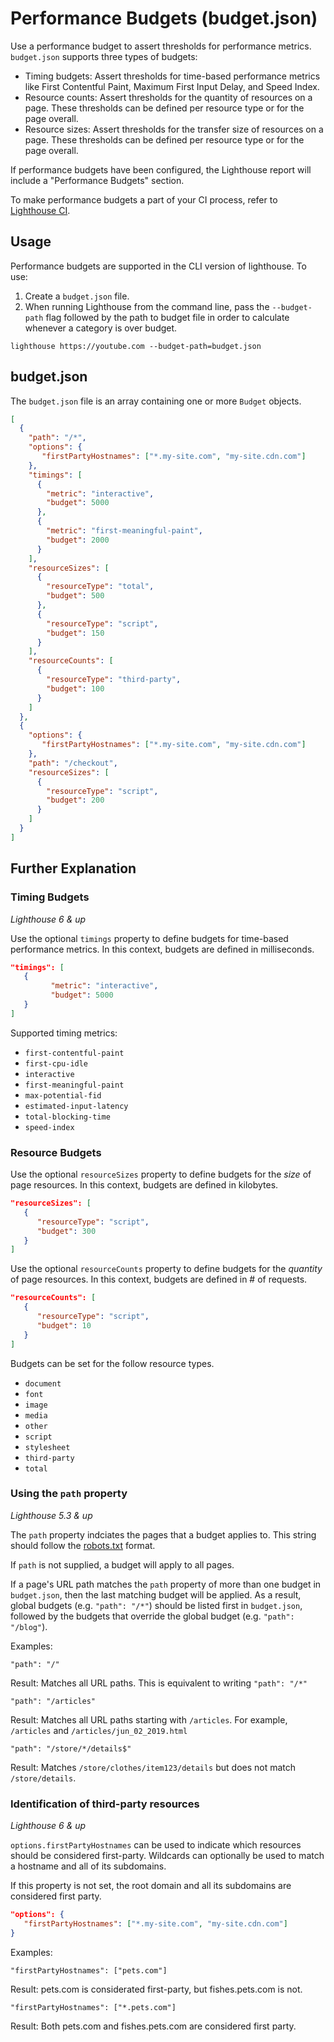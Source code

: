 # Performance Budgets (budget.json)

Use a performance budget to assert thresholds for performance metrics. `budget.json` supports three types of budgets:
- Timing budgets: Assert thresholds for time-based performance metrics like First Contentful Paint, Maximum First Input Delay, and Speed Index.
- Resource counts: Assert thresholds for the quantity of resources on a page. These thresholds can be defined per resource type or for the page overall.
- Resource sizes: Assert thresholds for the transfer size of resources on a page. These thresholds can be defined per resource type or for the page overall.

If performance budgets have been configured, the Lighthouse report will include a "Performance Budgets" section.

To make performance budgets a part of your CI process, refer to [Lighthouse CI](https://github.com/GoogleChrome/lighthouse-ci).

## Usage

Performance budgets are supported in the CLI version of lighthouse. To use:
1. Create a `budget.json` file.
2. When running Lighthouse from the command line, pass the `--budget-path` flag followed by the path to budget file in order to calculate whenever a category is over budget.
```
lighthouse https://youtube.com --budget-path=budget.json
```

## budget.json
The `budget.json` file is an array containing one or more `Budget` objects.

```json
[
  {
    "path": "/*",
    "options": {
       "firstPartyHostnames": ["*.my-site.com", "my-site.cdn.com"]
    },
    "timings": [
      {
        "metric": "interactive",
        "budget": 5000
      },
      {
        "metric": "first-meaningful-paint",
        "budget": 2000
      }
    ],
    "resourceSizes": [
      {
        "resourceType": "total",
        "budget": 500
      },
      {
        "resourceType": "script",
        "budget": 150
      }
    ],
    "resourceCounts": [
      {
        "resourceType": "third-party",
        "budget": 100
      }
    ]
  },
  {
    "options": {
       "firstPartyHostnames": ["*.my-site.com", "my-site.cdn.com"]
    },
    "path": "/checkout",
    "resourceSizes": [
      {
        "resourceType": "script",
        "budget": 200
      }
    ]
  }
]
``` 

## Further Explanation

### Timing Budgets

_Lighthouse 6 & up_

Use the optional `timings` property to define budgets for time-based performance metrics. In this context, budgets are defined in  milliseconds.

```json
"timings": [
   {
         "metric": "interactive",
         "budget": 5000
   }
]
```

Supported timing metrics:

- `first-contentful-paint`
- `first-cpu-idle`
- `interactive`
- `first-meaningful-paint`
- `max-potential-fid`
- `estimated-input-latency`
- `total-blocking-time`
- `speed-index`

### Resource Budgets

Use the optional `resourceSizes` property to define budgets for the *size* of page resources. In this context, budgets are defined in kilobytes.

```json
"resourceSizes": [
   {
      "resourceType": "script",
      "budget": 300
   }
]
```

Use the optional `resourceCounts` property to define budgets for the *quantity* of page resources. In this context, budgets are defined in # of requests.

```json
"resourceCounts": [
   {
      "resourceType": "script",
      "budget": 10
   }
]
```

Budgets can be set for the follow resource types.

*   `document`
*   `font`
*   `image`
*   `media`
*   `other`
*   `script`
*   `stylesheet`
*   `third-party`
*   `total`

### Using the `path` property

_Lighthouse 5.3 & up_

The `path` property indciates the pages that a budget applies to. This string should follow the [robots.txt](https://developers.google.com/search/reference/robots_txt#examples-of-valid-robotstxt-urls) format.

If `path` is not supplied, a budget will apply to all pages.

If a page's URL path matches the `path` property of more than one budget in `budget.json`, then the last matching budget will be applied. As a result, global budgets (e.g. `"path": "/*"`) should be listed first in `budget.json`, followed by the budgets that override the global budget (e.g. `"path": "/blog"`). 

Examples:

```
"path": "/"
```
Result: Matches all URL paths. This is equivalent to writing `"path": "/*"`

```
"path": "/articles"
```
Result: Matches all URL paths starting with `/articles`. For example, `/articles` and `/articles/jun_02_2019.html`

```
"path": "/store/*/details$"
```
Result: Matches `/store/clothes/item123/details` but does not match `/store/details`.

### Identification of third-party resources

_Lighthouse 6 & up_

`options.firstPartyHostnames` can be used to indicate which resources should be considered first-party. Wildcards can optionally be used to match a hostname and all of its subdomains.

If this property is not set, the root domain and all its subdomains are considered first party.

```json
"options": {
   "firstPartyHostnames": ["*.my-site.com", "my-site.cdn.com"]
}
```

Examples:
```
"firstPartyHostnames": ["pets.com"]
```
Result: pets.com is considerated first-party, but fishes.pets.com is not.

```
"firstPartyHostnames": ["*.pets.com"]
```
Result: Both pets.com and fishes.pets.com are considered first party.
